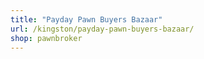 ```yaml
---
title: "Payday Pawn Buyers Bazaar"
url: /kingston/payday-pawn-buyers-bazaar/
shop: pawnbroker
---
```

